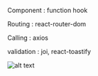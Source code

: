 Component : function hook

Routing : react-router-dom

Calling : axios

validation : joi, react-toastify

![alt text](http://url/to/img.png)
